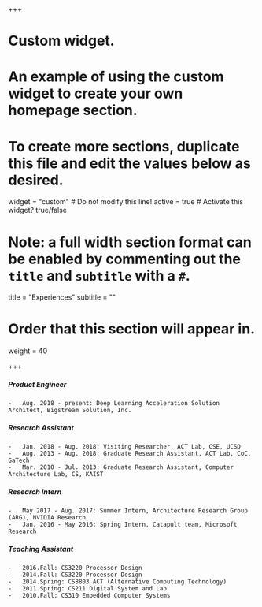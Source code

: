 +++
# Custom widget.
# An example of using the custom widget to create your own homepage section.
# To create more sections, duplicate this file and edit the values below as desired.
widget = "custom"  # Do not modify this line!
active = true  # Activate this widget? true/false

# Note: a full width section format can be enabled by commenting out the `title` and `subtitle` with a `#`.
title = "Experiences"
subtitle = ""

# Order that this section will appear in.
weight = 40

+++

#####	Product Engineer
	-	Aug. 2018 - present: Deep Learning Acceleration Solution Architect, Bigstream Solution, Inc.
#####	Research Assistant
	-	Jan. 2018 - Aug. 2018: Visiting Researcher, ACT Lab, CSE, UCSD
	-	Aug. 2013 - Aug. 2018: Graduate Research Assistant, ACT Lab, CoC, GaTech
	-	Mar. 2010 - Jul. 2013: Graduate Research Assistant, Computer Architecture Lab, CS, KAIST
#####	Research Intern
	-	May 2017 - Aug. 2017: Summer Intern, Architecture Research Group (ARG), NVIDIA Research
	-	Jan. 2016 - May 2016: Spring Intern, Catapult team, Microsoft Research
#####	Teaching Assistant
	-	2016.Fall: CS3220 Processor Design
	-	2014.Fall: CS3220 Processor Design
	- 	2014.Spring: CS8803 ACT (Alternative Computing Technology)
	-	2011.Spring: CS211 Digital System and Lab
	-	2010.Fall: CS310 Embedded Computer Systems

